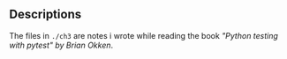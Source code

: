 ## Descriptions
The files in `./ch3` are notes i wrote while reading the book
_"Python testing with pytest" by Brian Okken_.